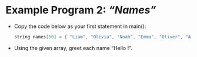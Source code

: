 # Example Program 2: *“Names”*

- Copy the code below as your first statement in main():
    ```c++
    string names[50] = { "Liam", "Olivia", "Noah", "Emma", "Oliver", "Ava", "William", "Sophia", "Elijah", "Isabella", "James", "Mia", "Benjamin", "Amelia", "Lucas", "Harper", "Mason", "Evelyn", "Ethan", "Abigail", "Alexander", "Ella", "Henry", "Lily", "Jacob", "Aria", "Michael", "Avery", "Daniel", "Sofia", "Logan", "Camila", "Jackson", "Scarlett", "Sebastian", "Victoria", "Jack", "Madison", "Aiden", "Luna", "Owen", "Grace", "Samuel", "Chloe", "Matthew", "Penelope", "Joseph", "Layla", "Levi", "Riley"};
    ```
- Using the given array, greet each name “Hello <name>!”.
